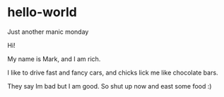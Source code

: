 # hello-world
Just another manic monday

Hi! 

My name is Mark, and I am rich.

I like to drive fast and fancy cars, and chicks lick me like chocolate bars.

They say Im bad but I am good. So shut up now and east some food :)
